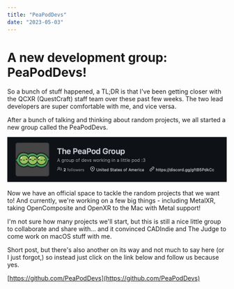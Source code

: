 ```yaml
---
title: "PeaPodDevs"
date: "2023-05-03"
---
```


# A new development group: PeaPodDevs!

So a bunch of stuff happened, a TL;DR is that I've been getting closer with the QCXR (QuestCraft) staff team over these past few weeks. The two lead developers are super comfortable with me, and vice versa.

After a bunch of talking and thinking about random projects, we all started a new group called the PeaPodDevs.

![](../../../images/2023/05/05-03-peapoddevs.png)

Now we have an official space to tackle the random projects that we want to! And currently, we're working on a few big things - including MetalXR, taking OpenComposite and OpenXR to the Mac with Metal support!

I'm not sure how many projects we'll start, but this is still a nice little group to collaborate and share with... and it convinced CADIndie and The Judge to come work on macOS stuff with me.

Short post, but there's also another on its way and not much to say here (or I just forgot,) so instead just click on the link below and follow us because yes.

[https://github.com/PeaPodDevs](https://github.com/PeaPodDevs)
